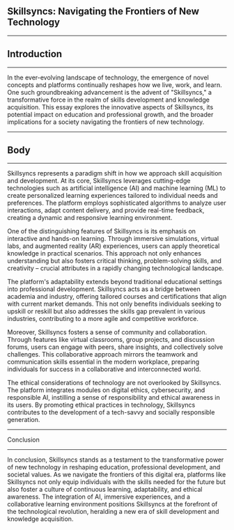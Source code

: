 ## Skillsyncs: Navigating the Frontiers of New Technology


___________________________________________________________

## Introduction

___________________________________________________________


In the ever-evolving landscape of technology, the emergence of novel concepts and platforms continually reshapes how we live, work, and learn. One such groundbreaking advancement is the advent of "Skillsyncs," a transformative force in the realm of skills development and knowledge acquisition. This essay explores the innovative aspects of Skillsyncs, its potential impact on education and professional growth, and the broader implications for a society navigating the frontiers of new technology.


______________________________________________________________

## Body

_______________________________________________________________

Skillsyncs represents a paradigm shift in how we approach skill acquisition and development. At its core, Skillsyncs leverages cutting-edge technologies such as artificial intelligence (AI) and machine learning (ML) to create personalized learning experiences tailored to individual needs and preferences. The platform employs sophisticated algorithms to analyze user interactions, adapt content delivery, and provide real-time feedback, creating a dynamic and responsive learning environment.

One of the distinguishing features of Skillsyncs is its emphasis on interactive and hands-on learning. Through immersive simulations, virtual labs, and augmented reality (AR) experiences, users can apply theoretical knowledge in practical scenarios. This approach not only enhances understanding but also fosters critical thinking, problem-solving skills, and creativity – crucial attributes in a rapidly changing technological landscape.

The platform's adaptability extends beyond traditional educational settings into professional development. Skillsyncs acts as a bridge between academia and industry, offering tailored courses and certifications that align with current market demands. This not only benefits individuals seeking to upskill or reskill but also addresses the skills gap prevalent in various industries, contributing to a more agile and competitive workforce.

Moreover, Skillsyncs fosters a sense of community and collaboration. Through features like virtual classrooms, group projects, and discussion forums, users can engage with peers, share insights, and collectively solve challenges. This collaborative approach mirrors the teamwork and communication skills essential in the modern workplace, preparing individuals for success in a collaborative and interconnected world.

The ethical considerations of technology are not overlooked by Skillsyncs. The platform integrates modules on digital ethics, cybersecurity, and responsible AI, instilling a sense of responsibility and ethical awareness in its users. By promoting ethical practices in technology, Skillsyncs contributes to the development of a tech-savvy and socially responsible generation.


__________________________________________________________

Conclusion
__________________________________________________________

In conclusion, Skillsyncs stands as a testament to the transformative power of new technology in reshaping education, professional development, and societal values. As we navigate the frontiers of this digital era, platforms like Skillsyncs not only equip individuals with the skills needed for the future but also foster a culture of continuous learning, adaptability, and ethical awareness. The integration of AI, immersive experiences, and a collaborative learning environment positions Skillsyncs at the forefront of the technological revolution, heralding a new era of skill development and knowledge acquisition.